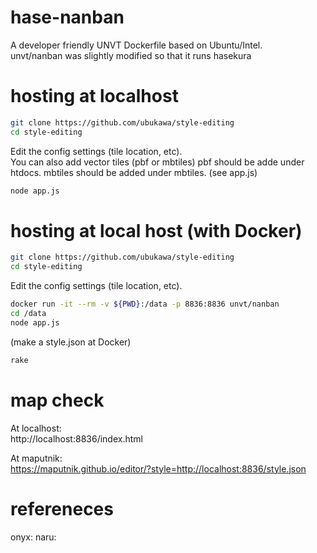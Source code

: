 # hase-nanban
A developer friendly UNVT Dockerfile based on Ubuntu/Intel.  
unvt/nanban was slightly modified so that it runs hasekura


# hosting at localhost
```zsh
git clone https://github.com/ubukawa/style-editing  
cd style-editing  
```  
Edit the config settings (tile location, etc).  
You can also add vector tiles (pbf or mbtiles)
pbf should be adde under htdocs. mbtiles should be added under mbtiles. (see app.js)  

```zsh
node app.js   
```

# hosting at local host (with Docker)
```zsh
git clone https://github.com/ubukawa/style-editing  
cd style-editing  
```  
Edit the config settings (tile location, etc).  
```zsh 
docker run -it --rm -v ${PWD}:/data -p 8836:8836 unvt/nanban
cd /data
node app.js  
```  

(make a style.json at Docker)
```zsh
rake
``` 


# map check
At localhost:  
http://localhost:8836/index.html

At maputnik:  
https://maputnik.github.io/editor/?style=http://localhost:8836/style.json

# refereneces  
onyx:
naru:

